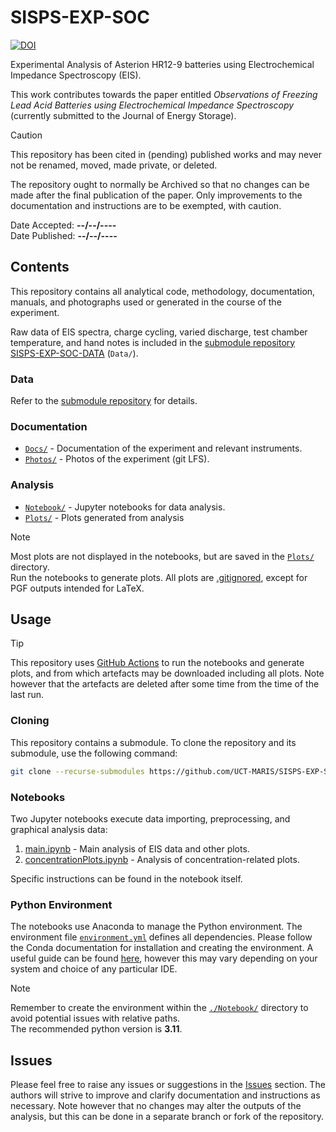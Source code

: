 # SISPS-EXP-SOC

[![DOI](https://zenodo.org/badge/DOI/10.5281/zenodo.14981233.svg)](https://doi.org/10.5281/zenodo.14981233)

Experimental Analysis of Asterion HR12-9 batteries using Electrochemical Impedance Spectroscopy (EIS).

This work contributes towards the paper entitled _Observations of Freezing Lead Acid Batteries using Electrochemical Impedance Spectroscopy_ (currently submitted to the Journal of Energy Storage).

> [!CAUTION]
> This repository has been cited in (pending) published works and may never not be renamed, moved, made private, or deleted.
>
> The repository ought to normally be Archived so that no changes can be made after the final publication of the paper. Only improvements to the documentation and instructions are to be exempted, with caution.
>
> Date Accepted: **--/--/----**  
> Date Published: **--/--/----**

## Contents

This repository contains all analytical code, methodology, documentation, manuals, and photographs used or generated in the course of the experiment.

Raw data of EIS spectra, charge cycling, varied discharge, test chamber temperature, and hand notes is included in the [submodule repository](./.gitmodules) [SISPS-EXP-SOC-DATA](https://github.com/UCT-MARIS/SISPS-EXP-SOC-DATA) (`Data/`).

### Data

Refer to the [submodule repository](https://github.com/UCT-MARIS/SISPS-EXP-SOC-DATA) for details.

### Documentation

- [`Docs/`](./Docs/) - Documentation of the experiment and relevant instruments.
- [`Photos/`](./Photos/) - Photos of the experiment (git LFS).

### Analysis

- [`Notebook/`](./Notebook/) - Jupyter notebooks for data analysis.
- [`Plots/`](./Plots/) - Plots generated from analysis

> [!NOTE]
> Most plots are not displayed in the notebooks, but are saved in the [`Plots/`](./Plots/) directory.  
> Run the notebooks to generate plots.
> All plots are [.gitignored](./.gitignore), except for PGF outputs intended for LaTeX.  

## Usage

> [!TIP]
> This repository uses [GitHub Actions](https://github.com/UCT-MARiS/SISPS-EXP-SOC/actions) to run the notebooks and generate plots, and from which artefacts may be downloaded including all plots.
> Note however that the artefacts are deleted after some time from the time of the last run.

### Cloning

This repository contains a submodule. To clone the repository and its submodule, use the following command:

```zsh
git clone --recurse-submodules https://github.com/UCT-MARIS/SISPS-EXP-SOC
```

### Notebooks

Two Jupyter notebooks execute data importing, preprocessing, and graphical analysis data:

1. [main.ipynb](./Notebook/main.ipynb) - Main analysis of EIS data and other plots.
2. [concentrationPlots.ipynb](./Notebook/concentrationPlots.ipynb) - Analysis of concentration-related plots.

Specific instructions can be found in the notebook itself.

### Python Environment

The notebooks use Anaconda to manage the Python environment.
The environment file [`environment.yml`](./environment.yml) defines all dependencies.
Please follow the Conda documentation for installation and creating the environment.
A useful guide can be found [here](https://docs.conda.io/projects/conda/en/latest/user-guide/tasks/manage-environments.html#creating-an-environment-from-an-environment-yml-file), however this may vary depending on your system and choice of any particular IDE.

> [!NOTE]
> Remember to create the environment within the [`./Notebook/`](./Notebook/) directory to avoid potential issues with relative paths.  
> The recommended python version is **3.11**.

## Issues

Please feel free to raise any issues or suggestions in the [Issues](https://github.com/UCT-MARiS/SISPS-EXP-SOC/issues) section.
The authors will strive to improve and clarify documentation and instructions as necessary.
Note however that no changes may alter the outputs of the analysis, but this can be done in a separate branch or fork of the repository.
